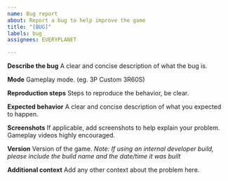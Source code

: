 ```yaml
---
name: Bug report
about: Report a bug to help improve the game
title: "[BUG]"
labels: bug
assignees: EVERYPLANET

---
```


**Describe the bug**
A clear and concise description of what the bug is.

**Mode**
Gameplay mode. (eg. 3P Custom 3R60S)

**Reproduction steps**
Steps to reproduce the behavior, be clear.

**Expected behavior**
A clear and concise description of what you expected to happen.

**Screenshots**
If applicable, add screenshots to help explain your problem. Gameplay videos highly encouraged.

**Version**
Version of the game.
_Note: If using an internal developer build, please include the build name and the date/time it was built_

**Additional context**
Add any other context about the problem here.
